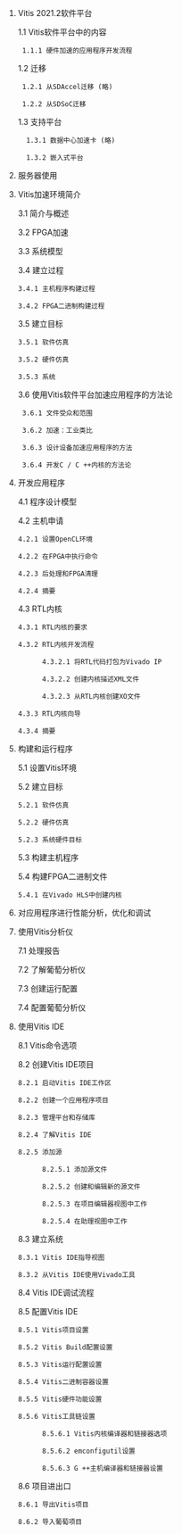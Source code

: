 1. Vitis 2021.2软件平台

   1.1 Vitis软件平台中的内容 

        1.1.1 硬件加速的应用程序开发流程

   1.2 迁移

        1.2.1 从SDAccel迁移 (略)

        1.2.2 从SDSoC迁移

    1.3 支持平台

         1.3.1 数据中心加速卡 (略)

         1.3.2 嵌入式平台

2. 服务器使用

3. Vitis加速环境简介

   3.1 简介与概述
 
   3.2 FPGA加速

   3.3 系统模型

   3.4 建立过程

       3.4.1 主机程序构建过程

       3.4.2 FPGA二进制构建过程

    3.5 建立目标

       3.5.1 软件仿真

       3.5.2 硬件仿真

       3.5.3 系统

    3.6 使用Vitis软件平台加速应用程序的方法论

        3.6.1 文件受众和范围

        3.6.2 加速：工业类比

        3.6.3 设计设备加速应用程序的方法

        3.6.4 开发C / C ++内核的方法论

4. 开发应用程序

   4.1 程序设计模型

   4.2 主机申请

       4.2.1 设置OpenCL环境

       4.2.2 在FPGA中执行命令

       4.2.3 后处理和FPGA清理

       4.2.4 摘要

   4.3 RTL内核

       4.3.1 RTL内核的要求

       4.3.2 RTL内核开发流程

             4.3.2.1 将RTL代码打包为Vivado IP

             4.3.2.2 创建内核描述XML文件

             4.3.2.3 从RTL内核创建XO文件

       4.3.3 RTL内核向导

       4.3.4 摘要

5. 构建和运行程序

   5.1 设置Vitis环境

   5.2 建立目标

       5.2.1 软件仿真

       5.2.2 硬件仿真

       5.2.3 系统硬件目标

   5.3 构建主机程序

   5.4 构建FPGA二进制文件
 
       5.4.1 在Vivado HLS中创建内核

6. 对应用程序进行性能分析，优化和调试

7. 使用Vitis分析仪

   7.1 处理报告

   7.2 了解葡萄分析仪

   7.3 创建运行配置

   7.4 配置葡萄分析仪

8. 使用Vitis IDE

   8.1 Vitis命令选项

   8.2 创建Vitis IDE项目
 
       8.2.1 启动Vitis IDE工作区

       8.2.2 创建一个应用程序项目

       8.2.3 管理平台和存储库

       8.2.4 了解Vitis IDE

       8.2.5 添加源

             8.2.5.1 添加源文件

             8.2.5.2 创建和编辑新的源文件

             8.2.5.3 在项目编辑器视图中工作

             8.2.5.4 在助理视图中工作

   8.3 建立系统

       8.3.1 Vitis IDE指导视图

       8.3.2 从Vitis IDE使用Vivado工具

   8.4 Vitis IDE调试流程

   8.5 配置Vitis IDE

       8.5.1 Vitis项目设置

       8.5.2 Vitis Build配置设置

       8.5.3 Vitis运行配置设置

       8.5.4 Vitis二进制容器设置

       8.5.5 Vitis硬件功能设置

       8.5.6 Vitis工具链设置

             8.5.6.1 Vitis内核编译器和链接器选项

             8.5.6.2 emconfigutil设置

             8.5.6.3 G ++主机编译器和链接器设置

   8.6 项目进出口

       8.6.1 导出Vitis项目

       8.6.2 导入葡萄项目
